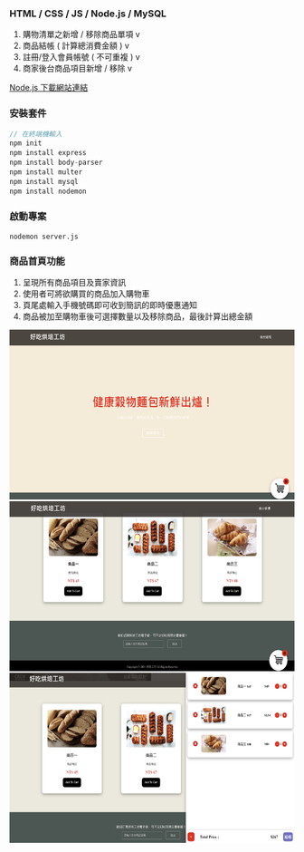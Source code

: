 ### HTML / CSS / JS / Node.js / MySQL
1. 購物清單之新增 / 移除商品單項 v
2. 商品結帳 ( 計算總消費金額 ) v
3. 註冊/登入會員帳號 ( 不可重複 ) v
4. 商家後台商品項目新增 / 移除 v

[Node.js 下載網站連結](https://nodejs.org/en/?source=post_page-----317beefdf182--------------------------------)

### 安裝套件
```js
// 在終端機輸入
npm init
npm install express
npm install body-parser
npm install multer
npm install mysql
npm install nodemon
```

### 啟動專案
```
nodemon server.js
```

### 商品首頁功能
1. 呈現所有商品項目及賣家資訊 
2. 使用者可將欲購買的商品加入購物車 
3. 頁尾處輸入手機號碼即可收到簡訊的即時優惠通知 
4. 商品被加至購物車後可選擇數量以及移除商品，最後計算出總金額
<img src="./asset/HomePage.png" width="600" height="300"/>
<img src="./asset/HomePage_footer.png" width="600" height="300"/>
<img src="./asset/ShoppingCart.png" width="600" height="300"/>

###